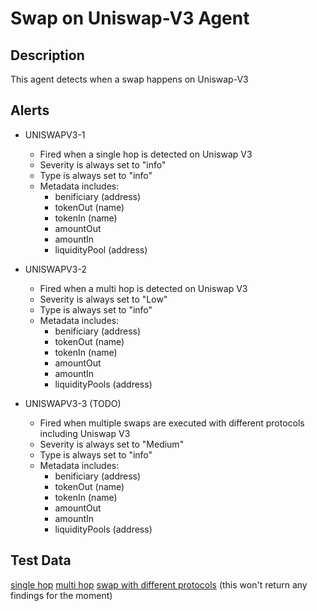 # Swap on Uniswap-V3 Agent

## Description

This agent detects when a swap happens on Uniswap-V3


## Alerts

- UNISWAPV3-1
  - Fired when a single hop is detected on Uniswap V3
  - Severity is always set to "info" 
  - Type is always set to "info" 
  - Metadata includes: 
    - benificiary (address)
    - tokenOut (name)
    - tokenIn (name)
    - amountOut
    - amountIn
    - liquidityPool (address)

- UNISWAPV3-2
  - Fired when a multi hop is detected on Uniswap V3
  - Severity is always set to "Low" 
  - Type is always set to "info" 
  - Metadata includes: 
    - benificiary (address)
    - tokenOut (name)
    - tokenIn (name)
    - amountOut
    - amountIn
    - liquidityPools (address)
    
 - UNISWAPV3-3 (TODO)
   - Fired when multiple swaps are executed with different protocols including Uniswap V3
   - Severity is always set to "Medium"
   - Type is always set to "info"
   - Metadata includes:
     - benificiary (address)
     - tokenOut (name)
     - tokenIn (name)
     - amountOut
     - amountIn
     - liquidityPools (address)
     
## Test Data

[single hop](https://etherscan.io/tx/0xaf47c830dcd91b6d1c8c2c7035485d8a3a8a490e3f025b7a6a8c45e18d764a33)
[multi hop](https://etherscan.io/tx/0x3ca5be285539c48c38495abb43aa433ac22e673a619b823decff0a07f4e43d44)
[swap with different protocols](https://etherscan.io/tx/0xea7945506d2bb46db4e310f06698940027e358d05fa0168dc0513a9e14cd556f) (this won't return any findings for the moment)
